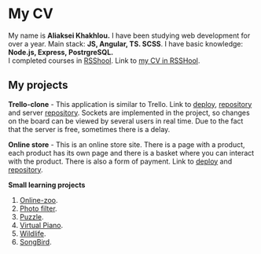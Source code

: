 # My CV #

My name is **Aliaksei Khakhlou.** 
I have been studying web development for over a year. Main stack: **JS, Angular, TS. SCSS**. I have basic knowledge: **Node.js, Express, PostrgreSQL.**  
I completed courses in [RSShool](https://rs.school/). Link to [my CV in RSSHool](https://app.rs.school/cv/ac2ee5d4-6a62-4db7-b215-4e46bc98f7db).

## My projects ##

**Trello-clone** - This application is similar to Trello. Link to [deploy](https://clonetrello.netlify.app/home), [repository](https://github.com/Alexkhokhlow/rs-clone) and server [repository](https://github.com/Alexkhokhlow/server). Sockets are implemented in the project, so changes on the board can be viewed by several users in real time. Due to the fact that the server is free, sometimes there is a delay.
 
**Online store** - This is an online store site. There is a page with a product, each product has its own page and there is a basket where you can interact with the product. There is also a form of payment. Link to [deploy](https://alexkhokhlow-online-store.netlify.app/) and [repository](https://github.com/Alexkhokhlow/online-store).

**Small learning projects**
1. [Online-zoo](https://alexkhokhlow.github.io/online-zoo/online-zoo/pages/main/).
2. [Photo filter](https://alexkhokhlow.github.io/photo-filter/).
3. [Puzzle](https://alexkhokhlow.github.io/puzzle/puzzle/dist/).
4. [Virtual Piano](https://alexkhokhlow.github.io/piano/).
5. [Wildlife](https://alexkhokhlow.github.io/wildlife/).
6. [SongBird](https://alexkhokhlow-songbird.netlify.app).

